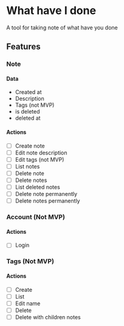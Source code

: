# What have I done
A tool for taking note of what have you done

## Features
### Note
#### Data
- Created at
- Description
- Tags (not MVP)
- is deleted
- deleted at
#### Actions
- [ ] Create note
- [ ] Edit note description
- [ ] Edit tags (not MVP)
- [ ] List notes
- [ ] Delete note
- [ ] Delete notes
- [ ] List deleted notes
- [ ] Delete note permanently
- [ ] Delete notes permanently
### Account (Not MVP)
#### Actions
- [ ] Login
### Tags (Not MVP)
#### Actions
- [ ] Create
- [ ] List
- [ ] Edit name
- [ ] Delete
- [ ] Delete with children notes
